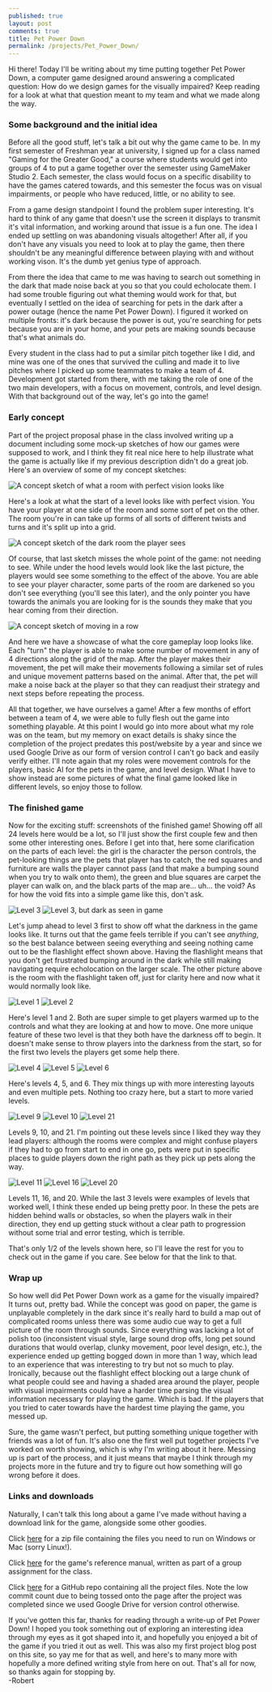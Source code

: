 ```yaml
---
published: true
layout: post
comments: true
title: Pet Power Down
permalink: /projects/Pet_Power_Down/
---
```


Hi there! Today I'll be writing about my time putting together Pet Power Down, a computer game designed around answering a complicated question: How do we design games for the visually impaired? Keep reading for a look at what that question meant to my team and what we made along the way.  

### Some background and the initial idea

Before all the good stuff, let's talk a bit out why the game came to be. In my first semester of Freshman year at university, I signed up for a class named "Gaming for the Greater Good," a course where students would get into groups of 4 to put a game together over the semester using GameMaker Studio 2. Each semester, the class would focus on a specific disability to have the games catered towards, and this semester the focus was on visual impairments, or people who have reduced, little, or no ability to see.  

From a game design standpoint I found the problem super interesting. It's hard to think of any game that doesn't use the screen it displays to transmit it's vital information, and working around that issue is a fun one. The idea I ended up settling on was abandoning visuals altogether! After all, if you don't have any visuals you need to look at to play the game, then there shouldn't be any meaningful difference between playing with and without working vison. It's the dumb yet genius type of approach.  

From there the idea that came to me was having to search out something in the dark that made noise back at you so that you could echolocate them. I had some trouble figuring out what theming would work for that, but eventually I settled on the idea of searching for pets in the dark after a power outage (hence the name Pet Power Down). I figured it worked on multiple fronts: it's dark because the power is out, you're searching for pets because you are in your home, and your pets are making sounds because that's what animals do.  

Every student in the class had to put a similar pitch together like I did, and mine was one of the ones that survived the culling and made it to live pitches where I picked up some teammates to make a team of 4. Development got started from there, with me taking the role of one of the two main developers, with a focus on movement, controls, and level design. With that background out of the way, let's go into the game!  

### Early concept  

Part of the project proposal phase in the class involved writing up a document including some mock-up sketches of how our games were supposed to work, and I think they fit real nice here to help illustrate what the game is actually like if my previous description didn't do a great job. Here's an overview of some of my concept sketches:  

![A concept sketch of what a room with perfect vision looks like](/assets/images/projects/Pet_Power_Down/concept_level_start.png)  

Here's a look at what the start of a level looks like with perfect vision. You have your player at one side of the room and some sort of pet on the other. The room you're in can take up forms of all sorts of different twists and turns and it's split up into a grid.

![A concept sketch of the dark room the player sees](/assets/images/projects/Pet_Power_Down/concept_level_dark.png)  

Of course, that last sketch misses the whole point of the game: not needing to see. While under the hood levels would look like the last picture, the players would see some something to the effect of the above. You are able to see your player character, some parts of the room are darkened so you don't see everything (you'll see this later), and the only pointer you have towards the animals you are looking for is the sounds they make that you hear coming from their direction.

![A concept sketch of moving in a row](/assets/images/projects/Pet_Power_Down/concept_level_movement.png)  

And here we have a showcase of what the core gameplay loop looks like. Each "turn" the player is able to make some number of movement in any of 4 directions along the grid of the map. After the player makes their movement, the pet will make their movements following a similar set of rules and unique movement patterns based on the animal. After that, the pet will make a noise back at the player so that they can readjust their strategy and next steps before repeating the process.  

All that together, we have ourselves a game! After a few months of effort between a team of 4, we were able to fully flesh out the game into something playable. At this point I would go into more about what my role was on the team, but my memory on exact details is shaky since the completion of the project predates this post/website by a year and since we used Google Drive as our form of version control I can't go back and easily verify either. I'll note again that my roles were movement controls for the players, basic AI for the pets in the game, and level design. What I have to show instead are some pictures of what the final game looked like in different levels, so enjoy those to follow.  

### The finished game  

Now for the exciting stuff: screenshots of the finished game! Showing off all 24 levels here would be a lot, so I'll just show the first couple few and then some other interesting ones. Before I get into that, here some clarification on the parts of each level: the girl is the character the person controls, the pet-looking things are the pets that player has to catch, the red squares and furniture are walls the player cannot pass (and that make a bumping sound when you try to walk onto them), the green and blue squares are carpet the player can walk on, and the black parts of the map are... uh... the void? As for how the void fits into a simple game like this, don't ask.  

![Level 3](/assets/images/projects/Pet_Power_Down/level_3.png)
![Level 3, but dark as seen in game](/assets/images/projects/Pet_Power_Down/level_3_dark.png)

Let's jump ahead to level 3 first to show off what the darkness in the game looks like. It turns out that the game feels terrible if you can't see *anything*, so the best balance between seeing everything and seeing nothing came out to be the flashlight effect shown above. Having the flashlight means that you don't get frustrated bumping around in the dark while still making navigating require echolocation on the larger scale. The other picture above is the room with the flashlight taken off, just for clarity here and now what it would normally look like.

![Level 1](/assets/images/projects/Pet_Power_Down/level_1.png)
![Level 2](/assets/images/projects/Pet_Power_Down/level_2.png)

Here's level 1 and 2. Both are super simple to get players warmed up to the controls and what they are looking at and how to move. One more unique feature of these two level is that they both have the darkness off to begin. It doesn't make sense to throw players into the darkness from the start, so for the first two levels the players get some help there.  

![Level 4](/assets/images/projects/Pet_Power_Down/level_4.png)
![Level 5](/assets/images/projects/Pet_Power_Down/level_5.png)
![Level 6](/assets/images/projects/Pet_Power_Down/level_6.png)

Here's levels 4, 5, and 6. They mix things up with more interesting layouts and even multiple pets. Nothing too crazy here, but a start to more varied levels.  

![Level 9](/assets/images/projects/Pet_Power_Down/level_9.png)
![Level 10](/assets/images/projects/Pet_Power_Down/level_10.png)
![Level 21](/assets/images/projects/Pet_Power_Down/level_21.png)

Levels 9, 10, and 21. I'm pointing out these levels since I liked they way they lead players: although the rooms were complex and might confuse players if they had to go from start to end in one go, pets were put in specific places to guide players down the right path as they pick up pets along the way.  

![Level 11](/assets/images/projects/Pet_Power_Down/level_11.png)
![Level 16](/assets/images/projects/Pet_Power_Down/level_16.png)
![Level 20](/assets/images/projects/Pet_Power_Down/level_20.png)  

Levels 11, 16, and 20. While the last 3 levels were examples of levels that worked well, I think these ended up being pretty poor. In these the pets are hidden behind walls or obstacles, so when the players walk in their direction, they end up getting stuck without a clear path to progression without some trial and error testing, which is terrible.  

That's only 1/2 of the levels shown here, so I'll leave the rest for you to check out in the game if you care. See below for that the link to that.  

### Wrap up  

So how well did Pet Power Down work as a game for the visually impaired? It turns out, pretty bad. While the concept was good on paper, the game is unplayable completely in the dark since it's really hard to build a map out of complicated rooms unless there was some audio cue way to get a full picture of the room through sounds. Since everything was lacking a lot of polish too (inconsistent visual style, large sound drop offs, long pet sound durations that would overlap, clunky movement, poor level design, etc.), the experience ended up getting bogged down in more than 1 way, which lead to an experience that was interesting to try but not so much to play. Ironically, because out the flashlight effect blocking out a large chunk of what people could see and having a shaded area around the player, people with visual impairments could have a harder time parsing the visual information necessary for playing the game. Which is bad. If the players that you tried to cater towards have the hardest time playing the game, you messed up.  

Sure, the game wasn't perfect, but putting something unique together with friends was a lot of fun. It's also one the first well put together projects I've worked on worth showing, which is why I'm writing about it here. Messing up is part of the process, and it just means that maybe I think through my projects more in the future and try to figure out how something will go wrong before it does.  

### Links and downloads

Naturally, I can't talk this long about a game I've made without having a download link for the game, alongside some other goodies.  

Click [here](/assets/downloads/projects/Pet_Power_Down/Pet_Power_Down_Executables.zip) for a zip file containing the files you need to run on Windows or Mac (sorry Linux!).  

Click [here](/assets/downloads/projects/Pet_Power_Down/Pet_Power_Down_Manual.pdf) for the game's reference manual, written as part of a group assignment for the class.  

Click [here](https://github.com/rjmarzec/Pet-Power-Down) for a GitHub repo containing all the project files. Note the low commit count due to being tossed onto the page after the project was completed since we used Google Drive for version control otherwise.  

If you've gotten this far, thanks for reading through a write-up of Pet Power Down! I hoped you took something out of exploring an interesting idea through my eyes as it got shaped into it, and hopefully you enjoyed a bit of the game if you tried it out as well. This was also my first project blog post on this site, so yay me for that as well, and here's to many more with hopefully a more defined writing style from here on out. That's all for now, so thanks again for stopping by.  
-Robert
